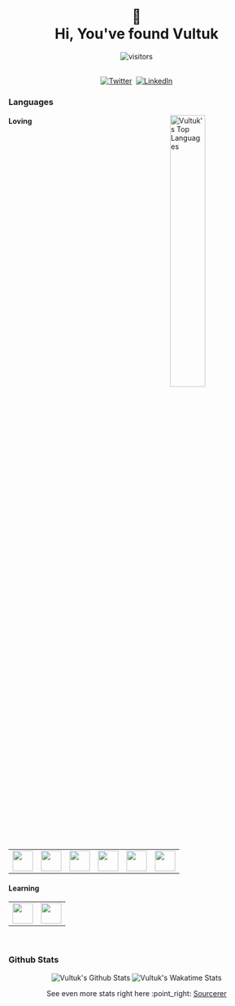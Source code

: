 <p>
  <h1 align="center"><b>👋<br />Hi, You've found Vultuk</b></h1>
</p>

<p align="center">
    <img align="center" alt="visitors" src="https://gpvc.arturio.dev/vultuk" />
</p>

<p align="center">
<br>
<a href="https://twitter.com/vultuk"><img src="https://img.shields.io/badge/twitter-%2300ACEE.svg?&style=for-the-badge&logo=twitter&logoColor=white" alt="Twitter" /></a>&nbsp;
<a href="https://www.linkedin.com/in/simon-skinner"><img src="https://img.shields.io/badge/linkedin-%230077B5.svg?&style=for-the-badge&logo=linkedin&logoColor=white" alt="LinkedIn" /></a>
</p>

### Languages

<img align="right" src="https://github-readme-stats.vercel.app/api/top-langs/?username=vultuk&count_private=true&show_icons=true&theme=vue" width="37%" alt="Vultuk's Top Languages">

#### Loving

|                                                                                                                |                                                                                                                |                                                                                                    |                                                                                                  |                                                                                                  |                                                                                                        |
| -------------------------------------------------------------------------------------------------------------- | -------------------------------------------------------------------------------------------------------------- | -------------------------------------------------------------------------------------------------- | ------------------------------------------------------------------------------------------------ | ------------------------------------------------------------------------------------------------ | ------------------------------------------------------------------------------------------------------ |
| <img src="https://cdn.jsdelivr.net/npm/programming-languages-logos/src/javascript/javascript.png" height="40"> | <img src="https://cdn.jsdelivr.net/npm/programming-languages-logos/src/typescript/typescript.png" height="40"> | <img src="https://cdn.jsdelivr.net/npm/programming-languages-logos/src/html/html.png" height="40"> | <img src="https://cdn.jsdelivr.net/npm/programming-languages-logos/src/css/css.png" height="40"> | <img src="https://cdn.jsdelivr.net/npm/programming-languages-logos/src/php/php.png" height="40"> | <img src="https://cdn.jsdelivr.net/npm/programming-languages-logos/src/python/python.png" height="40"> |

#### Learning

|                                                                                                      |                                                                                                        |
| ---------------------------------------------------------------------------------------------------- | ------------------------------------------------------------------------------------------------------ |
| <img src="https://cdn.jsdelivr.net/npm/programming-languages-logos/src/swift/swift.png" height="40"> | <img src="https://cdn.jsdelivr.net/npm/programming-languages-logos/src/kotlin/kotlin.png" height="40"> |

<br style="clear: both;">

### Github Stats

<p align="center">
  <img src="https://github-readme-stats.vercel.app/api?username=vultuk&count_private=true&show_icons=true&theme=vue" alt="Vultuk's Github Stats">

  <img src="https://github-readme-stats.vercel.app/api/wakatime?username=@vultuk&count_private=true&show_icons=true&theme=vue" alt="Vultuk's Wakatime Stats">

</p>

<p align="center">
  See even more stats right here :point_right: <a href="https://sourcerer.io/vultuk">Sourcerer</a>
</p>
